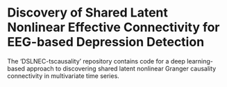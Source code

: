 # Discovery of Shared Latent Nonlinear Effective Connectivity for EEG-based Depression Detection
The ‘DSLNEC-tscausality’ repository contains code for a deep learning-based approach to discovering shared latent nonlinear Granger causality connectivity in multivariate time series.
